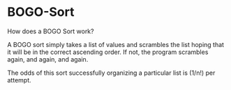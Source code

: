 # BOGO-Sort

How does a BOGO Sort work?

A BOGO sort simply takes a list of values and scrambles the list hoping that it will be in the correct ascending order.
If not, the program scrambles again, and again, and again.

The odds of this sort successfully organizing a particular list is (1/n!) per attempt.

